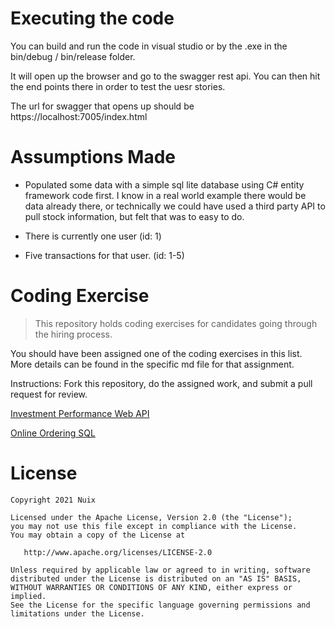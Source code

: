 # Executing the code

You can build and run the code in visual studio or by the .exe in the bin/debug / bin/release folder.

It will open up the browser and go to the swagger rest api. You can then hit the end points there in order to test the uesr stories.

The url for swagger that opens up should be https://localhost:7005/index.html

# Assumptions Made

- Populated some data with a simple sql lite database using C# entity framework code first. I know in a real world example there would be data already there, or technically we could have used a third party API to pull stock information, but felt that was to easy to do.

- There is currently one user (id: 1)

- Five transactions for that user. (id: 1-5)

# Coding Exercise
> This repository holds coding exercises for candidates going through the hiring process.

You should have been assigned one of the coding exercises in this list.  More details can be found in the specific md file for that assignment.

Instructions: Fork this repository, do the assigned work, and submit a pull request for review.

[Investment Performance Web API](InvestmentPerformanceWebAPI.md#investment-performance-web-api)

[Online Ordering SQL](OnlineOrderingSQL.md#online-ordering)

# License

```
Copyright 2021 Nuix

Licensed under the Apache License, Version 2.0 (the "License");
you may not use this file except in compliance with the License.
You may obtain a copy of the License at

   http://www.apache.org/licenses/LICENSE-2.0

Unless required by applicable law or agreed to in writing, software
distributed under the License is distributed on an "AS IS" BASIS,
WITHOUT WARRANTIES OR CONDITIONS OF ANY KIND, either express or implied.
See the License for the specific language governing permissions and
limitations under the License.
```
